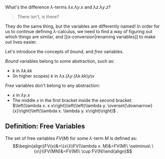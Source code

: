 What's the difference $\lambda$-terms $\lambda x.\lambda y.x$ and $\lambda z.\lambda y.z$?
> There isn't, is there?

They do the same thing, but the variables are differently named! In order for us to continue defining $\lambda$-calculus, we need to find a way of figuring out which things are similar, and [[ɑ-conversion|renaming variables]] to make out lives easier.

Let's introduce the concepts of *bound*, and *free* variables.

*Bound* variables belong to some abstraction, such as:
- $k$ in $\lambda k.kk$
- (In higher scopes) $k$ in $\lambda x.\left(\lambda y. \left(\lambda k. kk\right) y\right)x$ 

*Free* variables don't belong to any abstraction:
- $x$ in $\lambda y. x$
- The middle $x$ in the first bracket inside the second bracket: $\left(\lambda x. x x\right)\left(\left(\lambda y. \overset{\downarrow}{x}\right)\left(\lambda x. \lambda y. x\right)\right)$ .

## Definition: Free Variables
The set of free variables $FV(M)$ for some $\lambda$-term $M$ is defined as:
$$\begin{align}FV(x)&=\{x\}\\FV(\lambda x. M)&=FV(M)\ \setminus\ \{x\}\\FV(MN)&=FV(M)\ \cup FV(N)\end{align}$$
